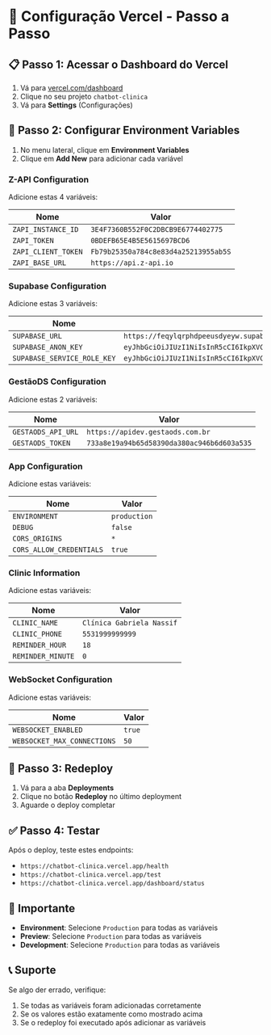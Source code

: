 # 🚀 Configuração Vercel - Passo a Passo

## 📋 Passo 1: Acessar o Dashboard do Vercel

1. Vá para [vercel.com/dashboard](https://vercel.com/dashboard)
2. Clique no seu projeto `chatbot-clinica`
3. Vá para **Settings** (Configurações)

## 🔧 Passo 2: Configurar Environment Variables

1. No menu lateral, clique em **Environment Variables**
2. Clique em **Add New** para adicionar cada variável

### Z-API Configuration
Adicione estas 4 variáveis:

| Nome | Valor |
|------|-------|
| `ZAPI_INSTANCE_ID` | `3E4F7360B552F0C2DBCB9E6774402775` |
| `ZAPI_TOKEN` | `0BDEFB65E4B5E5615697BCD6` |
| `ZAPI_CLIENT_TOKEN` | `Fb79b25350a784c8e83d4a25213955ab5S` |
| `ZAPI_BASE_URL` | `https://api.z-api.io` |

### Supabase Configuration
Adicione estas 3 variáveis:

| Nome | Valor |
|------|-------|
| `SUPABASE_URL` | `https://feqylqrphdpeeusdyeyw.supabase.co` |
| `SUPABASE_ANON_KEY` | `eyJhbGciOiJIUzI1NiIsInR5cCI6IkpXVCJ9.eyJpc3MiOiJzdXBhYmFzZSIsInJlZiI6ImZlcXlscXJwaGRwZWV1c2R5ZXl3Iiwicm9sZSI6ImFub24iLCJpYXQiOjE3NTM4NzQwOTksImV4cCI6MjA2OTQ1MDA5OX0.cavDpXtpWn28D_FN6prGFjXATj8DdaUPdG7Rrd-m_kI` |
| `SUPABASE_SERVICE_ROLE_KEY` | `eyJhbGciOiJIUzI1NiIsInR5cCI6IkpXVCJ9.eyJpc3MiOiJzdXBhYmFzZSIsInJlZiI6ImZlcXlscXJwaGRwZWV1c2R5ZXl3Iiwicm9sZSI6InNlcnZpY2Vfcm9sZSIsImlhdCI6MTc1Mzg3NDA5OSwiZXhwIjoyMDY5NDUwMDk5fQ.gEF_cKRzAtDklZuTueVX_1XzaFrGONzECBS4tt13uIc` |

### GestãoDS Configuration
Adicione estas 2 variáveis:

| Nome | Valor |
|------|-------|
| `GESTAODS_API_URL` | `https://apidev.gestaods.com.br` |
| `GESTAODS_TOKEN` | `733a8e19a94b65d58390da380ac946b6d603a535` |

### App Configuration
Adicione estas variáveis:

| Nome | Valor |
|------|-------|
| `ENVIRONMENT` | `production` |
| `DEBUG` | `false` |
| `CORS_ORIGINS` | `*` |
| `CORS_ALLOW_CREDENTIALS` | `true` |

### Clinic Information
Adicione estas variáveis:

| Nome | Valor |
|------|-------|
| `CLINIC_NAME` | `Clínica Gabriela Nassif` |
| `CLINIC_PHONE` | `5531999999999` |
| `REMINDER_HOUR` | `18` |
| `REMINDER_MINUTE` | `0` |

### WebSocket Configuration
Adicione estas variáveis:

| Nome | Valor |
|------|-------|
| `WEBSOCKET_ENABLED` | `true` |
| `WEBSOCKET_MAX_CONNECTIONS` | `50` |

## 🔄 Passo 3: Redeploy

1. Vá para a aba **Deployments**
2. Clique no botão **Redeploy** no último deployment
3. Aguarde o deploy completar

## ✅ Passo 4: Testar

Após o deploy, teste estes endpoints:

- `https://chatbot-clinica.vercel.app/health`
- `https://chatbot-clinica.vercel.app/test`
- `https://chatbot-clinica.vercel.app/dashboard/status`

## 🚨 Importante

- **Environment**: Selecione `Production` para todas as variáveis
- **Preview**: Selecione `Production` para todas as variáveis
- **Development**: Selecione `Production` para todas as variáveis

## 📞 Suporte

Se algo der errado, verifique:
1. Se todas as variáveis foram adicionadas corretamente
2. Se os valores estão exatamente como mostrado acima
3. Se o redeploy foi executado após adicionar as variáveis 